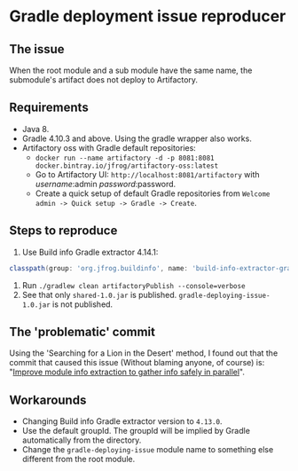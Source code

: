 # Gradle deployment issue reproducer

## The issue
When the root module and a sub module have the same name, the submodule's artifact does not deploy to Artifactory.

## Requirements
* Java 8.
* Gradle 4.10.3 and above. Using the gradle wrapper also works.
* Artifactory oss with Gradle default repositories:
  * `docker run --name artifactory -d -p 8081:8081 docker.bintray.io/jfrog/artifactory-oss:latest`
  * Go to Artifactory UI: `http://localhost:8081/artifactory` with *username*:admin *password*:password.
  * Create a quick setup of default Gradle repositories from `Welcome admin -> Quick setup -> Gradle -> Create`.

## Steps to reproduce
1. Use Build info Gradle extractor 4.14.1: 
```groovy
classpath(group: 'org.jfrog.buildinfo', name: 'build-info-extractor-gradle', version: '4.14.1')
```
1. Run `./gradlew clean artifactoryPublish --console=verbose`
1. See that only `shared-1.0.jar` is published. `gradle-deploying-issue-1.0.jar` is not published.

## The 'problematic' commit
Using the 'Searching for a Lion in the Desert' method, 
I found out that the commit that caused this issue (Without blaming anyone, of course) is: "[Improve module info extraction to gather info safely in parallel](https://github.com/jfrog/build-info/commit/76e33a50ff90492ae355b4410d01e75359c8c904)".

## Workarounds
* Changing Build info Gradle extractor version to `4.13.0`.
* Use the default groupId. The groupId will be implied by Gradle automatically from the directory.
* Change the `gradle-deploying-issue` module name to something else different from the root module.
